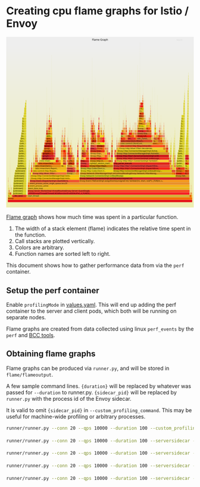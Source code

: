 # Creating cpu flame graphs for Istio / Envoy

![example](example_flame_graph/example_flagmegraph.svg)

[Flame graph](http://www.brendangregg.com/perf.html#FlameGraphs) shows how much time was spent in a particular function.
1. The width of a stack element (flame) indicates the relative time spent in the function.
1. Call stacks are plotted vertically.
1. Colors are arbitrary.
1. Function names are sorted left to right.

This document shows how to gather performance data from via the `perf` container.

## Setup the perf container

Enable `profilingMode` in [values.yaml](../values.yaml). This will end up adding the perf
container to the server and client pods, which both will be running on separate nodes.

Flame graphs are created from data collected using linux `perf_events` by the `perf` and [BCC tools](https://github.com/iovisor/bcc).

## Obtaining flame graphs

Flame graphs can be produced via `runner.py`, and will be stored in `flame/flameoutput`.

A few sample command lines. `{duration}` will be replaced by
whatever was passed for `--duration` to runner.py. `{sidecar_pid}` will
be replaced by `runner.py` with the process id of the Envoy sidecar.

It is valid to omit `{sidecar_pid}` in `--custom_profiling_command`.
This may be useful for machine-wide profiling or arbitrary processes.

```bash
runner/runner.py --conn 20 --qps 10000 --duration 100 --custom_profiling_command="profile-bpfcc -df {duration} -p {sidecar_pid}" --custom_profiling_name="bcc-oncputime-sidecar"

runner/runner.py --conn 20 --qps 10000 --duration 100 --serversidecar --custom_profiling_command="offcputime-bpfcc -df {duration} -p {sidecar_pid}" --custom_profiling_name="bcc-offcputime-sidecar"

runner/runner.py --conn 20 --qps 10000 --duration 100 --serversidecar --custom_profiling_command="offwaketime-bpfcc -df {duration} -p {sidecar_pid}" --custom_profiling_name="bcc-offwaketime-sidecar"

runner/runner.py --conn 20 --qps 10000 --duration 100 --serversidecar --custom_profiling_command="wakeuptime-bpfcc -f -p {sidecar_pid} {duration}" --custom_profiling_name="bcc-wakeuptime-sidecar"

runner/runner.py --conn 20 --qps 10000 --duration 100 --serversidecar --custom_profiling_command="perf record -F 99 -g -p {sidecar_pid} -- sleep {duration} && perf script | ~/FlameGraph/stackcollapse-perf.pl | c++filt -n" --custom_profiling_name="perf-oncputime-sidecar"
```

